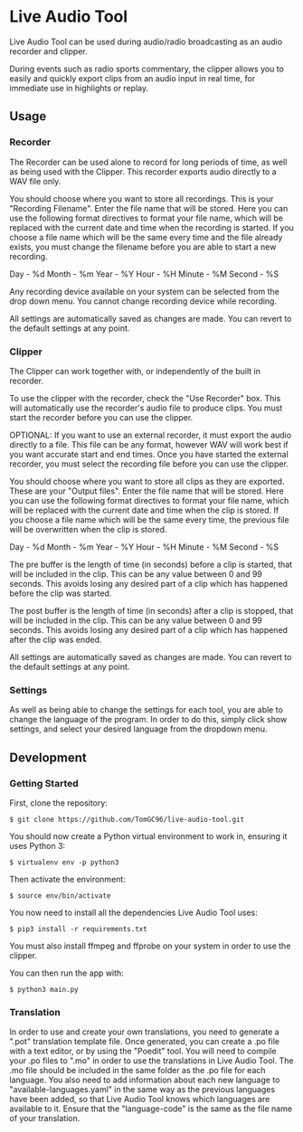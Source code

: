 Live Audio Tool
===============

Live Audio Tool can be used during audio/radio broadcasting as an audio recorder and clipper.

During events such as radio sports commentary, the clipper allows you to easily and quickly export clips from an audio input in real time, for immediate use in highlights or replay.

## Usage

### Recorder

The Recorder can be used alone to record for long periods of time, as well as being used with the Clipper. This recorder exports audio directly to a WAV file only.

You should choose where you want to store all recordings. This is your "Recording Filename". Enter the file name that will be stored. Here you can use the following format directives to format your file name, which will be replaced with the current date and time when the recording is started. If you choose a file name which will be the same every time and the file already exists, you must change the filename before you are able to start a new recording.

Day - %d
Month - %m
Year - %Y
Hour - %H
Minute - %M
Second - %S

Any recording device available on your system can be selected from the drop down menu. You cannot change recording device while recording.

All settings are automatically saved as changes are made. You can revert to the default settings at any point.

### Clipper

The Clipper can work together with, or independently of the built in recorder.

To use the clipper with the recorder, check the "Use Recorder" box. This will automatically use the recorder's audio file to produce clips. You must start the recorder before you can use the clipper.

OPTIONAL: If you want to use an external recorder, it must export the audio directly to a file. This file can be any format, however WAV will work best if you want accurate start and end times. Once you have started the external recorder, you must select the recording file before you can use the clipper.

You should choose where you want to store all clips as they are exported. These are your "Output files". Enter the file name that will be stored. Here you can use the following format directives to format your file name, which will be replaced with the current date and time when the clip is stored. If you choose a file name which will be the same every time, the previous file will be overwritten when the clip is stored.

Day - %d
Month - %m
Year - %Y
Hour - %H
Minute - %M
Second - %S

The pre buffer is the length of time (in seconds) before a clip is started, that will be included in the clip. This can be any value between 0 and 99 seconds. This avoids losing any desired part of a clip which has happened before the clip was started.

The post buffer is the length of time (in seconds) after a clip is stopped, that will be included in the clip. This can be any value between 0 and 99 seconds. This avoids losing any desired part of a clip which has happened after the clip was ended.

All settings are automatically saved as changes are made. You can revert to the default settings at any point.

### Settings

As well as being able to change the settings for each tool, you are able to change the language of the program. In order to do this, simply click show settings, and select your desired language from the dropdown menu.

## Development

### Getting Started

First, clone the repository:

    $ git clone https://github.com/TomGC96/live-audio-tool.git

You should now create a Python virtual environment to work in, ensuring it uses Python 3:

    $ virtualenv env -p python3

Then activate the environment:

    $ source env/bin/activate

You now need to install all the dependencies Live Audio Tool uses:

    $ pip3 install -r requirements.txt

You must also install ffmpeg and ffprobe on your system in order to use the clipper.

You can then run the app with:

    $ python3 main.py

### Translation

In order to use and create your own translations, you need to generate a ".pot" translation template file. Once generated, you can create a .po file with a text editor, or by using the "Poedit" tool. You will need to compile your .po files to ".mo" in order to use the translations in Live Audio Tool. The .mo file should be included in the same folder as the .po file for each language. You also need to add information about each new language to "available-languages.yaml" in the same way as the previous languages have been added, so that Live Audio Tool knows which languages are available to it. Ensure that the "language-code" is the same as the file name of your translation.
